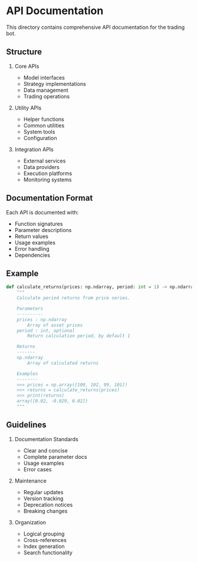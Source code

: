 # API Documentation

This directory contains comprehensive API documentation for the trading bot.

## Structure

1. Core APIs
   - Model interfaces
   - Strategy implementations
   - Data management
   - Trading operations

2. Utility APIs
   - Helper functions
   - Common utilities
   - System tools
   - Configuration

3. Integration APIs
   - External services
   - Data providers
   - Execution platforms
   - Monitoring systems

## Documentation Format

Each API is documented with:
- Function signatures
- Parameter descriptions
- Return values
- Usage examples
- Error handling
- Dependencies

## Example

```python
def calculate_returns(prices: np.ndarray, period: int = 1) -> np.ndarray:
    """
    Calculate period returns from price series.

    Parameters
    ----------
    prices : np.ndarray
        Array of asset prices
    period : int, optional
        Return calculation period, by default 1

    Returns
    -------
    np.ndarray
        Array of calculated returns

    Examples
    --------
    >>> prices = np.array([100, 102, 99, 101])
    >>> returns = calculate_returns(prices)
    >>> print(returns)
    array([0.02, -0.029, 0.02])
    """
```

## Guidelines

1. Documentation Standards
   - Clear and concise
   - Complete parameter docs
   - Usage examples
   - Error cases

2. Maintenance
   - Regular updates
   - Version tracking
   - Deprecation notices
   - Breaking changes

3. Organization
   - Logical grouping
   - Cross-references
   - Index generation
   - Search functionality
